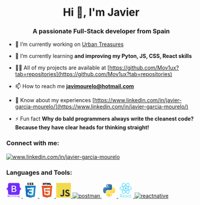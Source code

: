 <h1 align="center">Hi 👋, I'm Javier</h1>
<h3 align="center">A passionate Full-Stack developer from Spain</h3>

- 🔭 I’m currently working on [Urban Treasures](https://github.com/4GeeksAcademy/Urban_Treasures)

- 🌱 I’m currently learning **and improving my Pyton, JS, CSS, React skills**

- 👨‍💻 All of my projects are available at [https://github.com/Mov1ux?tab=repositories](https://github.com/Mov1ux?tab=repositories)

- 📫 How to reach me **javimourelo@hotmail.com**

- 📄 Know about my experiences [https://www.linkedin.com/in/javier-garcia-mourelo/](https://www.linkedin.com/in/javier-garcia-mourelo/)

- ⚡ Fun fact **Why do bald programmers always write the cleanest code? Because they have clear heads for thinking straight!**

<h3 align="left">Connect with me:</h3>
<p align="left">
<a href="https://linkedin.com/in/www.linkedin.com/in/javier-garcia-mourelo" target="blank"><img align="center" src="https://raw.githubusercontent.com/rahuldkjain/github-profile-readme-generator/master/src/images/icons/Social/linked-in-alt.svg" alt="www.linkedin.com/in/javier-garcia-mourelo" height="30" width="40" /></a>
</p>

<h3 align="left">Languages and Tools:</h3>
<p align="left"> <a href="https://getbootstrap.com" target="_blank" rel="noreferrer"> <img src="https://raw.githubusercontent.com/devicons/devicon/master/icons/bootstrap/bootstrap-plain-wordmark.svg" alt="bootstrap" width="40" height="40"/> </a> <a href="https://www.w3schools.com/css/" target="_blank" rel="noreferrer"> <img src="https://raw.githubusercontent.com/devicons/devicon/master/icons/css3/css3-original-wordmark.svg" alt="css3" width="40" height="40"/> </a> <a href="https://www.w3.org/html/" target="_blank" rel="noreferrer"> <img src="https://raw.githubusercontent.com/devicons/devicon/master/icons/html5/html5-original-wordmark.svg" alt="html5" width="40" height="40"/> </a> <a href="https://developer.mozilla.org/en-US/docs/Web/JavaScript" target="_blank" rel="noreferrer"> <img src="https://raw.githubusercontent.com/devicons/devicon/master/icons/javascript/javascript-original.svg" alt="javascript" width="40" height="40"/> </a> <a href="https://postman.com" target="_blank" rel="noreferrer"> <img src="https://www.vectorlogo.zone/logos/getpostman/getpostman-icon.svg" alt="postman" width="40" height="40"/> </a> <a href="https://www.python.org" target="_blank" rel="noreferrer"> <img src="https://raw.githubusercontent.com/devicons/devicon/master/icons/python/python-original.svg" alt="python" width="40" height="40"/> </a> <a href="https://reactjs.org/" target="_blank" rel="noreferrer"> <img src="https://raw.githubusercontent.com/devicons/devicon/master/icons/react/react-original-wordmark.svg" alt="react" width="40" height="40"/> </a> <a href="https://reactnative.dev/" target="_blank" rel="noreferrer"> <img src="https://reactnative.dev/img/header_logo.svg" alt="reactnative" width="40" height="40"/> </a> </p>
